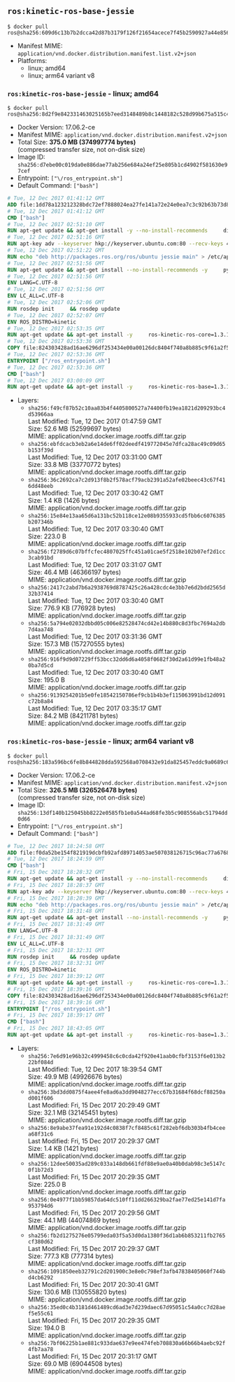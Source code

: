 ## `ros:kinetic-ros-base-jessie`

```console
$ docker pull ros@sha256:609d6c13b7b2dcca42d87b3179f126f21654acece7f45b2590927a44e856a31c
```

-	Manifest MIME: `application/vnd.docker.distribution.manifest.list.v2+json`
-	Platforms:
	-	linux; amd64
	-	linux; arm64 variant v8

### `ros:kinetic-ros-base-jessie` - linux; amd64

```console
$ docker pull ros@sha256:8d2f9e842331463025165b7eed3148489b8c1448182c528d99b675a515c48d08
```

-	Docker Version: 17.06.2-ce
-	Manifest MIME: `application/vnd.docker.distribution.manifest.v2+json`
-	Total Size: **375.0 MB (374997774 bytes)**  
	(compressed transfer size, not on-disk size)
-	Image ID: `sha256:d7ebe00c019da0e886dae77ab256e684a24ef25e805b1cd4902f581630e97cef`
-	Entrypoint: `["\/ros_entrypoint.sh"]`
-	Default Command: `["bash"]`

```dockerfile
# Tue, 12 Dec 2017 01:41:12 GMT
ADD file:1dd78a123212328bdc72ef7888024ea27fe141a72e24e0ea7c3c92b63b73d8d1 in / 
# Tue, 12 Dec 2017 01:41:12 GMT
CMD ["bash"]
# Tue, 12 Dec 2017 02:51:10 GMT
RUN apt-get update && apt-get install -y --no-install-recommends     dirmngr     gnupg2     && rm -rf /var/lib/apt/lists/*
# Tue, 12 Dec 2017 02:51:16 GMT
RUN apt-key adv --keyserver hkp://keyserver.ubuntu.com:80 --recv-keys 421C365BD9FF1F717815A3895523BAEEB01FA116
# Tue, 12 Dec 2017 02:51:22 GMT
RUN echo "deb http://packages.ros.org/ros/ubuntu jessie main" > /etc/apt/sources.list.d/ros-latest.list
# Tue, 12 Dec 2017 02:51:56 GMT
RUN apt-get update && apt-get install --no-install-recommends -y     python-rosdep     python-rosinstall     python-vcstools     && rm -rf /var/lib/apt/lists/*
# Tue, 12 Dec 2017 02:51:56 GMT
ENV LANG=C.UTF-8
# Tue, 12 Dec 2017 02:51:56 GMT
ENV LC_ALL=C.UTF-8
# Tue, 12 Dec 2017 02:52:06 GMT
RUN rosdep init     && rosdep update
# Tue, 12 Dec 2017 02:52:07 GMT
ENV ROS_DISTRO=kinetic
# Tue, 12 Dec 2017 02:53:35 GMT
RUN apt-get update && apt-get install -y     ros-kinetic-ros-core=1.3.1-0*     && rm -rf /var/lib/apt/lists/*
# Tue, 12 Dec 2017 02:53:36 GMT
COPY file:824303428ad16ae6296df253434e00a00126dc8404f740a8b885c9f61a2f5fcb in / 
# Tue, 12 Dec 2017 02:53:36 GMT
ENTRYPOINT ["/ros_entrypoint.sh"]
# Tue, 12 Dec 2017 02:53:36 GMT
CMD ["bash"]
# Tue, 12 Dec 2017 03:00:09 GMT
RUN apt-get update && apt-get install -y     ros-kinetic-ros-base=1.3.1-0*     && rm -rf /var/lib/apt/lists/*
```

-	Layers:
	-	`sha256:f49cf87b52c10aa83b4f4405800527a74400fb19ea1821d209293bc4d53966aa`  
		Last Modified: Tue, 12 Dec 2017 01:47:59 GMT  
		Size: 52.6 MB (52599697 bytes)  
		MIME: application/vnd.docker.image.rootfs.diff.tar.gzip
	-	`sha256:ebfdcacb3eb2a6e14de6ff02deedf419772045e7dfca28ac49c09d65b153f39d`  
		Last Modified: Tue, 12 Dec 2017 03:31:00 GMT  
		Size: 33.8 MB (33770772 bytes)  
		MIME: application/vnd.docker.image.rootfs.diff.tar.gzip
	-	`sha256:36c2692ca7c2d913f8b2f578acf79acb2391a52afe02beec43c67f416dd48eeb`  
		Last Modified: Tue, 12 Dec 2017 03:30:42 GMT  
		Size: 1.4 KB (1426 bytes)  
		MIME: application/vnd.docker.image.rootfs.diff.tar.gzip
	-	`sha256:15e84e13aa65d6a131bc52b118ce12e08b9355933cd5fbb6c6076385b207346b`  
		Last Modified: Tue, 12 Dec 2017 03:30:40 GMT  
		Size: 223.0 B  
		MIME: application/vnd.docker.image.rootfs.diff.tar.gzip
	-	`sha256:f2789d6c07bffcfec4807025ffc451a01cae5f2518e102b07ef2d1cc3cab91bd`  
		Last Modified: Tue, 12 Dec 2017 03:31:07 GMT  
		Size: 46.4 MB (46366197 bytes)  
		MIME: application/vnd.docker.image.rootfs.diff.tar.gzip
	-	`sha256:2417c2abd7b6a2938769d8787425c26a428cdc4e3bb7e6d2bdd2565d32b37414`  
		Last Modified: Tue, 12 Dec 2017 03:30:40 GMT  
		Size: 776.9 KB (776928 bytes)  
		MIME: application/vnd.docker.image.rootfs.diff.tar.gzip
	-	`sha256:5a794e02032dbbd05c006e82528474cd42e14b880c8d3fbc7694a2db7d4aa748`  
		Last Modified: Tue, 12 Dec 2017 03:31:36 GMT  
		Size: 157.3 MB (157270555 bytes)  
		MIME: application/vnd.docker.image.rootfs.diff.tar.gzip
	-	`sha256:916f9d9d07229ff53bcc32dd6d6a4058f0682f30d2a61d99e1fb48a20ba7d5cd`  
		Last Modified: Tue, 12 Dec 2017 03:30:40 GMT  
		Size: 195.0 B  
		MIME: application/vnd.docker.image.rootfs.diff.tar.gzip
	-	`sha256:9139254201b5e0fe18542150786ef9cb1b4b3ef115063991bd12d091c72b8a84`  
		Last Modified: Tue, 12 Dec 2017 03:35:17 GMT  
		Size: 84.2 MB (84211781 bytes)  
		MIME: application/vnd.docker.image.rootfs.diff.tar.gzip

### `ros:kinetic-ros-base-jessie` - linux; arm64 variant v8

```console
$ docker pull ros@sha256:183a596bc6fe8b844828dda592568a0708432e91da825457eddc9a0689c62e0b
```

-	Docker Version: 17.06.2-ce
-	Manifest MIME: `application/vnd.docker.distribution.manifest.v2+json`
-	Total Size: **326.5 MB (326526478 bytes)**  
	(compressed transfer size, not on-disk size)
-	Image ID: `sha256:13df140b125045bb8222e0585fb1e0a544ad68fe3b5c908556abc51794dd0d66`
-	Entrypoint: `["\/ros_entrypoint.sh"]`
-	Default Command: `["bash"]`

```dockerfile
# Tue, 12 Dec 2017 18:24:58 GMT
ADD file:f0da52be154f821919dcbfb92afd89714053ae507038126715c96ac77a6768e1 in / 
# Tue, 12 Dec 2017 18:24:59 GMT
CMD ["bash"]
# Fri, 15 Dec 2017 18:28:32 GMT
RUN apt-get update && apt-get install -y --no-install-recommends     dirmngr     gnupg2     && rm -rf /var/lib/apt/lists/*
# Fri, 15 Dec 2017 18:28:37 GMT
RUN apt-key adv --keyserver hkp://keyserver.ubuntu.com:80 --recv-keys 421C365BD9FF1F717815A3895523BAEEB01FA116
# Fri, 15 Dec 2017 18:28:39 GMT
RUN echo "deb http://packages.ros.org/ros/ubuntu jessie main" > /etc/apt/sources.list.d/ros-latest.list
# Fri, 15 Dec 2017 18:31:48 GMT
RUN apt-get update && apt-get install --no-install-recommends -y     python-rosdep     python-rosinstall     python-vcstools     && rm -rf /var/lib/apt/lists/*
# Fri, 15 Dec 2017 18:31:49 GMT
ENV LANG=C.UTF-8
# Fri, 15 Dec 2017 18:31:49 GMT
ENV LC_ALL=C.UTF-8
# Fri, 15 Dec 2017 18:32:31 GMT
RUN rosdep init     && rosdep update
# Fri, 15 Dec 2017 18:32:31 GMT
ENV ROS_DISTRO=kinetic
# Fri, 15 Dec 2017 18:39:12 GMT
RUN apt-get update && apt-get install -y     ros-kinetic-ros-core=1.3.1-0*     && rm -rf /var/lib/apt/lists/*
# Fri, 15 Dec 2017 18:39:16 GMT
COPY file:824303428ad16ae6296df253434e00a00126dc8404f740a8b885c9f61a2f5fcb in / 
# Fri, 15 Dec 2017 18:39:16 GMT
ENTRYPOINT ["/ros_entrypoint.sh"]
# Fri, 15 Dec 2017 18:39:17 GMT
CMD ["bash"]
# Fri, 15 Dec 2017 18:43:05 GMT
RUN apt-get update && apt-get install -y     ros-kinetic-ros-base=1.3.1-0*     && rm -rf /var/lib/apt/lists/*
```

-	Layers:
	-	`sha256:7e6d91e96b32c4999458c6c0cda42f920e41aab0cfbf3153f6e013b222bf084d`  
		Last Modified: Tue, 12 Dec 2017 18:39:54 GMT  
		Size: 49.9 MB (49926676 bytes)  
		MIME: application/vnd.docker.image.rootfs.diff.tar.gzip
	-	`sha256:3bd3dd0875f4aee4fe8ad6a3dd9048277ecc67b31684f68dcf88250ad001f606`  
		Last Modified: Fri, 15 Dec 2017 20:29:49 GMT  
		Size: 32.1 MB (32145451 bytes)  
		MIME: application/vnd.docker.image.rootfs.diff.tar.gzip
	-	`sha256:8e9abe37fea91e192d4c0838f7cf8485c61f282ebf6db303b4fb4ceea68f31c6`  
		Last Modified: Fri, 15 Dec 2017 20:29:37 GMT  
		Size: 1.4 KB (1421 bytes)  
		MIME: application/vnd.docker.image.rootfs.diff.tar.gzip
	-	`sha256:12dee50035ad289c033a148db661fdf88e9ae0a40b0dab98c3e5147c0f1b72d3`  
		Last Modified: Fri, 15 Dec 2017 20:29:35 GMT  
		Size: 225.0 B  
		MIME: application/vnd.docker.image.rootfs.diff.tar.gzip
	-	`sha256:0e4977f1bb59857da64dc510ff11dd266329ba2fae77ed25e141d7fa953794d6`  
		Last Modified: Fri, 15 Dec 2017 20:29:56 GMT  
		Size: 44.1 MB (44074869 bytes)  
		MIME: application/vnd.docker.image.rootfs.diff.tar.gzip
	-	`sha256:fb2d1275276e05799eda03f5a53d0da1380f36d1ab6b853211fb2765cf380d62`  
		Last Modified: Fri, 15 Dec 2017 20:29:37 GMT  
		Size: 777.3 KB (777314 bytes)  
		MIME: application/vnd.docker.image.rootfs.diff.tar.gzip
	-	`sha256:1091850eeb32791c2d201900c3e8e0c798ef3afb47838405060f744bd4cb6292`  
		Last Modified: Fri, 15 Dec 2017 20:30:41 GMT  
		Size: 130.6 MB (130555820 bytes)  
		MIME: application/vnd.docker.image.rootfs.diff.tar.gzip
	-	`sha256:35ed0c4b3181d461489cd6ad3e7d239daec67d95051c54a0cc7d28aef5e55c61`  
		Last Modified: Fri, 15 Dec 2017 20:29:35 GMT  
		Size: 194.0 B  
		MIME: application/vnd.docker.image.rootfs.diff.tar.gzip
	-	`sha256:7bf06225b1ae881c933dae637e9ee474feb708830a66b66b4aebc92f4fb7aa78`  
		Last Modified: Fri, 15 Dec 2017 20:31:17 GMT  
		Size: 69.0 MB (69044508 bytes)  
		MIME: application/vnd.docker.image.rootfs.diff.tar.gzip
